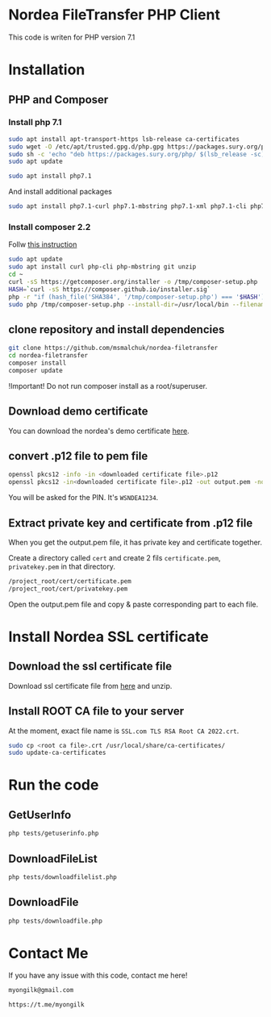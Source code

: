 # Nordea FileTransfer PHP Client
This code is writen for PHP version 7.1

# Installation

## PHP and Composer

### Install php 7.1

```bash
sudo apt install apt-transport-https lsb-release ca-certificates
sudo wget -O /etc/apt/trusted.gpg.d/php.gpg https://packages.sury.org/php/apt.gpg
sudo sh -c 'echo "deb https://packages.sury.org/php/ $(lsb_release -sc) main" > /etc/apt/sources.list.d/php.list'
sudo apt update

sudo apt install php7.1
```

And install additional packages
```bash
sudo apt install php7.1-curl php7.1-mbstring php7.1-xml php7.1-cli php7.1-json php7.1-soap
```

### Install composer  2.2

Follw [this instruction](https://www.digitalocean.com/community/tutorials/how-to-install-composer-on-debian-11-quickstart)

```bash
sudo apt update
sudo apt install curl php-cli php-mbstring git unzip
cd ~
curl -sS https://getcomposer.org/installer -o /tmp/composer-setup.php
HASH=`curl -sS https://composer.github.io/installer.sig`
php -r "if (hash_file('SHA384', '/tmp/composer-setup.php') === '$HASH') { echo 'Installer verified'; } else { echo 'Installer corrupt'; unlink('composer-setup.php'); } echo PHP_EOL;"
sudo php /tmp/composer-setup.php --install-dir=/usr/local/bin --filename=composer --2.2
```

## clone repository and install dependencies
```sh
git clone https://github.com/msmalchuk/nordea-filetransfer
cd nordea-filetransfer
composer install
composer update
```
!Important!
Do not run composer install as a root/superuser.

## Download demo certificate

You can download the nordea's demo certificate [here](https://www.nordea.fi/Images/147-487388/Certificate_PRODUCTION_DEMO2024Nov.zip).

## convert .p12 file to pem file

```bash
openssl pkcs12 -info -in <downloaded certificate file>.p12
openssl pkcs12 -in<downloaded certificate file>.p12 -out output.pem -nodes
```
You will be asked for the PIN. It's `WSNDEA1234`.

## Extract private key and certificate from .p12 file
When you get the output.pem file, it has private key and certificate together.

Create a directory called `cert` and create 2 fils `certificate.pem`, `privatekey.pem` in that directory.

```bash
/project_root/cert/certificate.pem
/project_root/cert/privatekey.pem
```

Open the output.pem file and copy & paste corresponding part to each file.

# Install Nordea SSL certificate

## Download the ssl certificate file
Download ssl certificate file from [here](https://www.nordea.fi/Images/147-526075/filetransfer.nordea.coma-2025.zip) and unzip.

## Install ROOT CA file to your server

At the moment, exact file name is `SSL.com TLS RSA Root CA 2022.crt`.

```bash
sudo cp <root ca file>.crt /usr/local/share/ca-certificates/
sudo update-ca-certificates
```

# Run the code
## GetUserInfo

```sh
php tests/getuserinfo.php
```

## DownloadFileList

```sh
php tests/downloadfilelist.php
```

## DownloadFile

```sh
php tests/downloadfile.php
```

# Contact Me
If you have any issue with this code, contact me here!
```sh
myongilk@gmail.com
```
```sh
https://t.me/myongilk
```